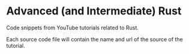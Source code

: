 # Advanced (and Intermediate) Rust

Code snippets from YouTube tutorials related to Rust.

Each source code file will contain the name and url of the source of the tutorial.
